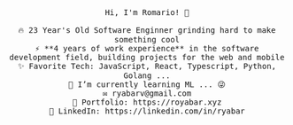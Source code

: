 <!-- ### Hi there 👋 -->
<!-- **ryabar/ryabar** is a ✨ _special_ ✨ repository because its `README.md` (this file) appears on your GitHub profile.

Here are some ideas to get you started:

- 🔭 I’m currently working on ...
- 🌱 I’m currently learning ...
- 👯 I’m looking to collaborate on ...
- 🤔 I’m looking for help with ...
- 💬 Ask me about ...
- 📫 How to reach me: ...
- 😄 Pronouns: ...
- ⚡ Fun fact: ... -->

<p align="center">
  <samp>
    Hi, I'm Romario! 👋 <br><br>
    🔥 23 Year's Old Software Enginner grinding hard to make something cool  <br>
    ⚡ **4 years of work experience** in the software development field, building projects for the web and mobile <br>
    ✨ Favorite Tech: JavaScript, React, Typescript, Python, Golang ...  <br>
    📓 I’m currently learning ML ... 😜 <br>
    ✉️ ryabarv@gmail.com <br>
    🎨 Portfolio: https://royabar.xyz <br>
    💼 LinkedIn: https://linkedin.com/in/ryabar <br>
  </samp>
</p>









